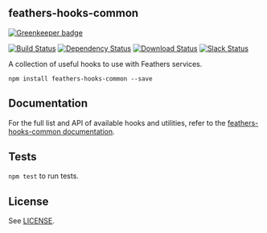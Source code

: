 ## feathers-hooks-common

[![Greenkeeper badge](https://badges.greenkeeper.io/feathersjs-ecosystem/feathers-hooks-common.svg)](https://greenkeeper.io/)

[![Build Status](https://travis-ci.org/feathersjs-ecosystem/feathers-hooks-common.svg?branch=master)](https://travis-ci.org/feathersjs-ecosystem/feathers-hooks-common)
[![Dependency Status](https://img.shields.io/david/feathersjs/feathers.svg?style=flat-square)](https://david-dm.org/feathersjs/feathers-hooks-common)
[![Download Status](https://img.shields.io/npm/dm/feathers.svg?style=flat-square)](https://www.npmjs.com/package/feathers-hooks-common)
[![Slack Status](http://slack.feathersjs.com/badge.svg)](http://slack.feathersjs.com)

A collection of useful hooks to use with Feathers services.

```
npm install feathers-hooks-common --save
```

## Documentation

For the full list and API of available hooks and utilities, refer to the [feathers-hooks-common documentation](https://hooks-common.feathersjs.com/overview.html). 

## Tests

`npm test` to run tests.

## License

See [LICENSE](LICENSE).
